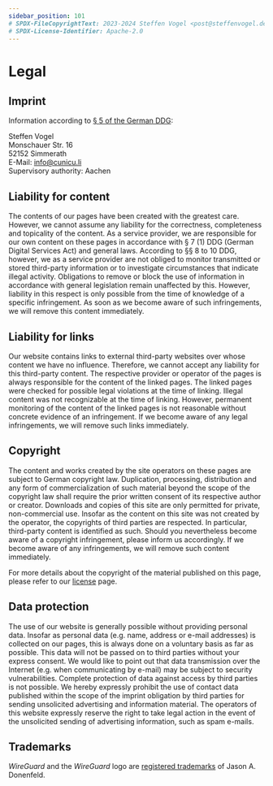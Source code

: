 ```yaml
---
sidebar_position: 101
# SPDX-FileCopyrightText: 2023-2024 Steffen Vogel <post@steffenvogel.de>
# SPDX-License-Identifier: Apache-2.0
---
```


# Legal

## Imprint

Information according to [§ 5 of the German DDG](https://www.gesetze-im-internet.de/ddg/__5.html):

Steffen Vogel\
Monschauer Str. 16\
52152 Simmerath\
E-Mail: [info@cunicu.li](mailto:info@cunicu.li) \
Supervisory authority: Aachen

## Liability for content

The contents of our pages have been created with the greatest care. However, we cannot assume any liability for the correctness, completeness and topicality of the content. As a service provider, we are responsible for our own content on these pages in accordance with § 7 (1) DDG (German Digital Services Act) and general laws. According to §§ 8 to 10 DDG, however, we as a service provider are not obliged to monitor transmitted or stored third-party information or to investigate circumstances that indicate illegal activity. Obligations to remove or block the use of information in accordance with general legislation remain unaffected by this. However, liability in this respect is only possible from the time of knowledge of a specific infringement. As soon as we become aware of such infringements, we will remove this content immediately.

## Liability for links

Our website contains links to external third-party websites over whose content we have no influence. Therefore, we cannot accept any liability for this third-party content. The respective provider or operator of the pages is always responsible for the content of the linked pages. The linked pages were checked for possible legal violations at the time of linking. Illegal content was not recognizable at the time of linking. However, permanent monitoring of the content of the linked pages is not reasonable without concrete evidence of an infringement. If we become aware of any legal infringements, we will remove such links immediately.

## Copyright

The content and works created by the site operators on these pages are subject to German copyright law. Duplication, processing, distribution and any form of commercialization of such material beyond the scope of the copyright law shall require the prior written consent of its respective author or creator. Downloads and copies of this site are only permitted for private, non-commercial use. Insofar as the content on this site was not created by the operator, the copyrights of third parties are respected. In particular, third-party content is identified as such. Should you nevertheless become aware of a copyright infringement, please inform us accordingly. If we become aware of any infringements, we will remove such content immediately.

For more details about the copyright of the material published on this page, please refer to our [license](./license) page.

## Data protection

The use of our website is generally possible without providing personal data. Insofar as personal data (e.g. name, address or e-mail addresses) is collected on our pages, this is always done on a voluntary basis as far as possible. This data will not be passed on to third parties without your express consent.
We would like to point out that data transmission over the Internet (e.g. when communicating by e-mail) may be subject to security vulnerabilities. Complete protection of data against access by third parties is not possible.
We hereby expressly prohibit the use of contact data published within the scope of the imprint obligation by third parties for sending unsolicited advertising and information material. The operators of this website expressly reserve the right to take legal action in the event of the unsolicited sending of advertising information, such as spam e-mails.

## Trademarks

_WireGuard_ and the _WireGuard_ logo are [registered trademarks](https://www.wireguard.com/trademark-policy/) of Jason A. Donenfeld.
